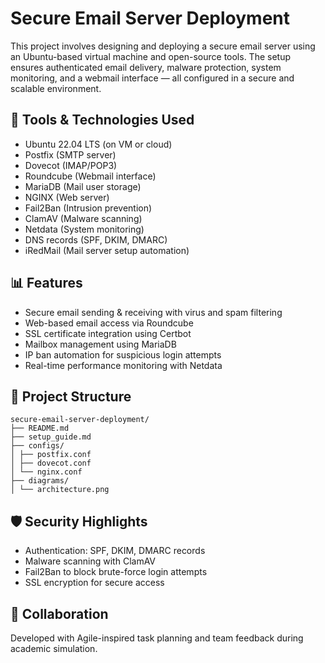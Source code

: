 # Secure Email Server Deployment

This project involves designing and deploying a secure email server using an Ubuntu-based virtual machine and open-source tools. The setup ensures authenticated email delivery, malware protection, system monitoring, and a webmail interface — all configured in a secure and scalable environment.

## 🔧 Tools & Technologies Used

- Ubuntu 22.04 LTS (on VM or cloud)
- Postfix (SMTP server)
- Dovecot (IMAP/POP3)
- Roundcube (Webmail interface)
- MariaDB (Mail user storage)
- NGINX (Web server)
- Fail2Ban (Intrusion prevention)
- ClamAV (Malware scanning)
- Netdata (System monitoring)
- DNS records (SPF, DKIM, DMARC)
- iRedMail (Mail server setup automation)

## 📊 Features

- Secure email sending & receiving with virus and spam filtering
- Web-based email access via Roundcube
- SSL certificate integration using Certbot
- Mailbox management using MariaDB
- IP ban automation for suspicious login attempts
- Real-time performance monitoring with Netdata

## 📁 Project Structure
```
secure-email-server-deployment/
├── README.md
├── setup_guide.md
├── configs/
│ ├── postfix.conf
│ ├── dovecot.conf
│ └── nginx.conf
├── diagrams/
│ └── architecture.png
```

## 🛡️ Security Highlights

- Authentication: SPF, DKIM, DMARC records
- Malware scanning with ClamAV
- Fail2Ban to block brute-force login attempts
- SSL encryption for secure access

## 👥 Collaboration

Developed with Agile-inspired task planning and team feedback during academic simulation.
